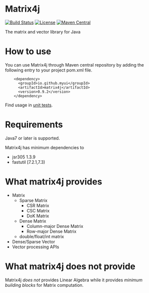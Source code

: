 # Matrix4j
[![Build Status](https://travis-ci.org/myui/matrix4j.svg?branch=master)](https://travis-ci.org/myui/matrix4j)
[![License](http://img.shields.io/:license-Apache_v2-blue.svg)](https://github.com/myui/matrix4j/blob/master/LICENSE)
[![Maven Central](https://maven-badges.herokuapp.com/maven-central/io.github.myui/matrix4j/badge.svg)](https://maven-badges.herokuapp.com/maven-central/io.github.myui/matrix4j)

The matrix and vector library for Java

# How to use

You can use Matrix4j through Maven central repository by adding the following entry to your project pom.xml file.

```
    <dependency>
      <groupId>io.github.myui</groupId>
      <artifactId>matrix4j</artifactId>
      <version>0.9.2</version>
    </dependency>
 ```

Find usage in [unit tests](https://github.com/myui/matrix4j/blob/master/src/test/java/matrix4j/matrix/MatrixBuilderTest.java).

# Requirements

Java7 or later is supported.

Matrix4j has minimum dependencies to

- jsr305 1.3.9
- fastutil [7.2.1,7.3)

# What matrix4j provides

- Matrix
    - Sparse Matrix
        - CSR Matrix
        - CSC Matrix
        - DoK Matrix
    - Dense Matrix
        - Column-major Dense Matrix
         - Row-major Dense Matrix
    - double/float/int matrix
- Dense/Sparse Vector
- Vector processing APIs

# What matrix4j does not provide

Matrix4j _does not_ provides Linear Algebra while it provides _minimum building blocks_ for Matrix computation.
